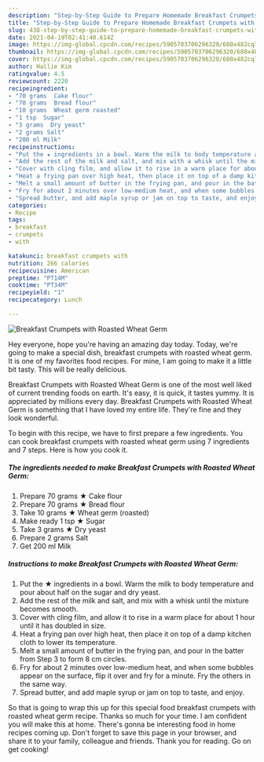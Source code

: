 ```yaml
---
description: "Step-by-Step Guide to Prepare Homemade Breakfast Crumpets with Roasted Wheat Germ"
title: "Step-by-Step Guide to Prepare Homemade Breakfast Crumpets with Roasted Wheat Germ"
slug: 438-step-by-step-guide-to-prepare-homemade-breakfast-crumpets-with-roasted-wheat-germ
date: 2021-04-19T02:41:40.614Z
image: https://img-global.cpcdn.com/recipes/5905703706296320/680x482cq70/breakfast-crumpets-with-roasted-wheat-germ-recipe-main-photo.jpg
thumbnail: https://img-global.cpcdn.com/recipes/5905703706296320/680x482cq70/breakfast-crumpets-with-roasted-wheat-germ-recipe-main-photo.jpg
cover: https://img-global.cpcdn.com/recipes/5905703706296320/680x482cq70/breakfast-crumpets-with-roasted-wheat-germ-recipe-main-photo.jpg
author: Hallie Kim
ratingvalue: 4.5
reviewcount: 2220
recipeingredient:
- "70 grams  Cake flour"
- "70 grams  Bread flour"
- "10 grams  Wheat germ roasted"
- "1 tsp  Sugar"
- "3 grams  Dry yeast"
- "2 grams Salt"
- "200 ml Milk"
recipeinstructions:
- "Put the ★ ingredients in a bowl. Warm the milk to body temperature and pour about half on the sugar and dry yeast."
- "Add the rest of the milk and salt, and mix with a whisk until the mixture becomes smooth."
- "Cover with cling film, and allow it to rise in a warm place for about 1 hour until it has doubled in size."
- "Heat a frying pan over high heat, then place it on top of a damp kitchen cloth to lower its temperature."
- "Melt a small amount of butter in the frying pan, and pour in the batter from Step 3 to form 8 cm circles."
- "Fry for about 2 minutes over low-medium heat, and when some bubbles appear on the surface, flip it over and fry for a minute. Fry the others in the same way."
- "Spread butter, and add maple syrup or jam on top to taste, and enjoy."
categories:
- Recipe
tags:
- breakfast
- crumpets
- with

katakunci: breakfast crumpets with 
nutrition: 266 calories
recipecuisine: American
preptime: "PT14M"
cooktime: "PT34M"
recipeyield: "1"
recipecategory: Lunch

---
```



![Breakfast Crumpets with Roasted Wheat Germ](https://img-global.cpcdn.com/recipes/5905703706296320/680x482cq70/breakfast-crumpets-with-roasted-wheat-germ-recipe-main-photo.jpg)

Hey everyone, hope you're having an amazing day today. Today, we're going to make a special dish, breakfast crumpets with roasted wheat germ. It is one of my favorites food recipes. For mine, I am going to make it a little bit tasty. This will be really delicious.

Breakfast Crumpets with Roasted Wheat Germ is one of the most well liked of current trending foods on earth. It's easy, it is quick, it tastes yummy. It is appreciated by millions every day. Breakfast Crumpets with Roasted Wheat Germ is something that I have loved my entire life. They're fine and they look wonderful.




To begin with this recipe, we have to first prepare a few ingredients. You can cook breakfast crumpets with roasted wheat germ using 7 ingredients and 7 steps. Here is how you cook it.

<!--inarticleads1-->

##### The ingredients needed to make Breakfast Crumpets with Roasted Wheat Germ:

1. Prepare 70 grams ★ Cake flour
1. Prepare 70 grams ★ Bread flour
1. Take 10 grams ★ Wheat germ (roasted)
1. Make ready 1 tsp ★ Sugar
1. Take 3 grams ★ Dry yeast
1. Prepare 2 grams Salt
1. Get 200 ml Milk




<!--inarticleads2-->

##### Instructions to make Breakfast Crumpets with Roasted Wheat Germ:

1. Put the ★ ingredients in a bowl. Warm the milk to body temperature and pour about half on the sugar and dry yeast.
1. Add the rest of the milk and salt, and mix with a whisk until the mixture becomes smooth.
1. Cover with cling film, and allow it to rise in a warm place for about 1 hour until it has doubled in size.
1. Heat a frying pan over high heat, then place it on top of a damp kitchen cloth to lower its temperature.
1. Melt a small amount of butter in the frying pan, and pour in the batter from Step 3 to form 8 cm circles.
1. Fry for about 2 minutes over low-medium heat, and when some bubbles appear on the surface, flip it over and fry for a minute. Fry the others in the same way.
1. Spread butter, and add maple syrup or jam on top to taste, and enjoy.




So that is going to wrap this up for this special food breakfast crumpets with roasted wheat germ recipe. Thanks so much for your time. I am confident you will make this at home. There's gonna be interesting food in home recipes coming up. Don't forget to save this page in your browser, and share it to your family, colleague and friends. Thank you for reading. Go on get cooking!
